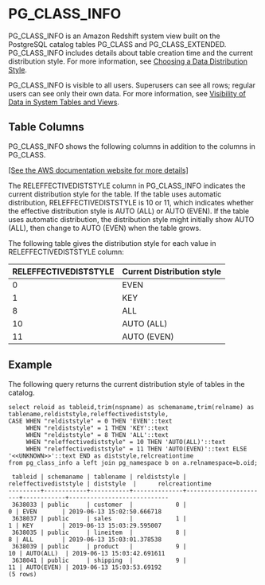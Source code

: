 # PG\_CLASS\_INFO<a name="r_PG_CLASS_INFO"></a>

PG\_CLASS\_INFO is an Amazon Redshift system view built on the PostgreSQL catalog tables PG\_CLASS and PG\_CLASS\_EXTENDED\. PG\_CLASS\_INFO includes details about table creation time and the current distribution style\. For more information, see [Choosing a Data Distribution Style](t_Distributing_data.md)\.

PG\_CLASS\_INFO is visible to all users\. Superusers can see all rows; regular users can see only their own data\. For more information, see [Visibility of Data in System Tables and Views](c_visibility-of-data.md)\.

## Table Columns<a name="r_PG_CLASS_INFO-table-columns2"></a>

PG\_CLASS\_INFO shows the following columns in addition to the columns in PG\_CLASS\.

[\[See the AWS documentation website for more details\]](http://docs.aws.amazon.com/redshift/latest/dg/r_PG_CLASS_INFO.html)

The RELEFFECTIVEDISTSTYLE column in PG\_CLASS\_INFO indicates the current distribution style for the table\. If the table uses automatic distribution, RELEFFECTIVEDISTSTYLE is 10 or 11, which indicates whether the effective distribution style is AUTO \(ALL\) or AUTO \(EVEN\)\. If the table uses automatic distribution, the distribution style might initially show AUTO \(ALL\), then change to AUTO \(EVEN\) when the table grows\. 

The following table gives the distribution style for each value in RELEFFECTIVEDISTSTYLE column: 


| RELEFFECTIVEDISTSTYLE | Current Distribution style | 
| --- | --- | 
| 0 | EVEN | 
| 1 | KEY | 
| 8 | ALL | 
| 10 | AUTO \(ALL\) | 
| 11 | AUTO \(EVEN\) | 

## Example<a name="r_PG_CLASS_INFO-example"></a>

The following query returns the current distribution style of tables in the catalog\. 

```
select reloid as tableid,trim(nspname) as schemaname,trim(relname) as tablename,reldiststyle,releffectivediststyle, 
CASE WHEN "reldiststyle" = 0 THEN 'EVEN'::text 
     WHEN "reldiststyle" = 1 THEN 'KEY'::text 
     WHEN "reldiststyle" = 8 THEN 'ALL'::text 
     WHEN "releffectivediststyle" = 10 THEN 'AUTO(ALL)'::text 
     WHEN "releffectivediststyle" = 11 THEN 'AUTO(EVEN)'::text ELSE '<<UNKNOWN>>'::text END as diststyle,relcreationtime 
from pg_class_info a left join pg_namespace b on a.relnamespace=b.oid;
```

```
 tableid | schemaname | tablename | reldiststyle | releffectivediststyle | diststyle  |      relcreationtime       
---------+------------+-----------+--------------+-----------------------+------------+----------------------------
 3638033 | public     | customer  |            0 |                     0 | EVEN       | 2019-06-13 15:02:50.666718
 3638037 | public     | sales     |            1 |                     1 | KEY        | 2019-06-13 15:03:29.595007
 3638035 | public     | lineitem  |            8 |                     8 | ALL        | 2019-06-13 15:03:01.378538
 3638039 | public     | product   |            9 |                    10 | AUTO(ALL)  | 2019-06-13 15:03:42.691611
 3638041 | public     | shipping  |            9 |                    11 | AUTO(EVEN) | 2019-06-13 15:03:53.69192
(5 rows)
```